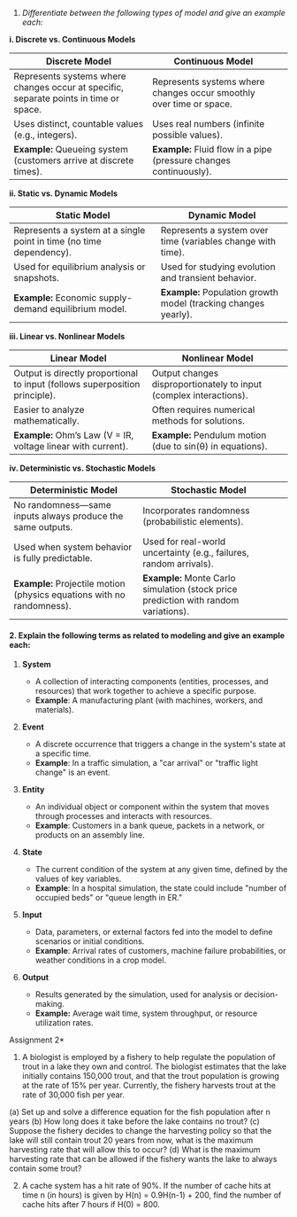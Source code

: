 
1. _Differentiate between the following types of model and give an example each:_

**i. Discrete vs. Continuous Models**  

| **Discrete Model**                                                                    | **Continuous Model**                                                |     |
| ------------------------------------------------------------------------------------- | ------------------------------------------------------------------- | --- |
| Represents systems where changes occur at specific, separate points in time or space. | Represents systems where changes occur smoothly over time or space. |     |
| Uses distinct, countable values (e.g., integers).                                     | Uses real numbers (infinite possible values).                       |     |
| **Example:** Queueing system (customers arrive at discrete times).                    | **Example:** Fluid flow in a pipe (pressure changes continuously).  |     |

**ii. Static vs. Dynamic Models**  

| **Static Model** | **Dynamic Model** |  
|------------------|-------------------|  
| Represents a system at a single point in time (no time dependency). | Represents a system over time (variables change with time). |  
| Used for equilibrium analysis or snapshots. | Used for studying evolution and transient behavior. |  
| **Example:** Economic supply-demand equilibrium model. | **Example:** Population growth model (tracking changes yearly). |  

**iii. Linear vs. Nonlinear Models**  

| **Linear Model** | **Nonlinear Model** |  
|------------------|--------------------|  
| Output is directly proportional to input (follows superposition principle). | Output changes disproportionately to input (complex interactions). |  
| Easier to analyze mathematically. | Often requires numerical methods for solutions. |  
| **Example:** Ohm’s Law (V = IR, voltage linear with current). | **Example:** Pendulum motion (due to sin(θ) in equations). |  

**iv. Deterministic vs. Stochastic Models**  

| **Deterministic Model**                                                | **Stochastic Model**                                                                 |     |
| ---------------------------------------------------------------------- | ------------------------------------------------------------------------------------ | --- |
| No randomness—same inputs always produce the same outputs.             | Incorporates randomness (probabilistic elements).                                    |     |
| Used when system behavior is fully predictable.                        | Used for real-world uncertainty (e.g., failures, random arrivals).                   |     |
| **Example:** Projectile motion (physics equations with no randomness). | **Example:** Monte Carlo simulation (stock price prediction with random variations). |     |

#### 2. Explain the following terms as related to modeling and give an example each:
1. **System**  
   - A collection of interacting components (entities, processes, and resources) that work together to achieve a specific purpose.  
   - **Example**: A manufacturing plant (with machines, workers, and materials).  

2. **Event**  
   - A discrete occurrence that triggers a change in the system's state at a specific time.  
   - **Example**: In a traffic simulation, a "car arrival" or "traffic light change" is an event.  

3. **Entity**  
   - An individual object or component within the system that moves through processes and interacts with resources.  
   - **Example**: Customers in a bank queue, packets in a network, or products on an assembly line.  

4. **State**  
   - The current condition of the system at any given time, defined by the values of key variables.  
   - **Example**: In a hospital simulation, the state could include "number of occupied beds" or "queue length in ER."  

5. **Input**  
   - Data, parameters, or external factors fed into the model to define scenarios or initial conditions.  
   - **Example**: Arrival rates of customers, machine failure probabilities, or weather conditions in a crop model.  

6. **Output**  
	- Results generated by the simulation, used for analysis or decision-making.  
	- **Example:** Average wait time, system throughput, or resource utilization rates.

Assignment 2*

1. A biologist is employed by a fishery to help regulate the population of trout in a lake they own and control. The biologist estimates that the lake initially contains 150,000 trout, and that the trout population is growing at the rate of 15% per year. Currently, the fishery harvests trout at the rate of 30,000 fish per year.

(a) Set up and solve a difference equation for the fish population after n years
(b) How long does it take before the lake contains no trout?
(c) Suppose the fishery decides to change the harvesting policy so that the lake will still contain trout 20 years from now, what is the maximum harvesting rate that will allow this to occur?
(d) What is the maximum harvesting rate that can be allowed if the fishery wants the lake to always contain some trout?

2. A cache system has a hit rate of 90%. If the number of cache hits at time n (in hours) is given by H(n) = 0.9H(n-1) + 200, find the number of cache hits after 7 hours if H(0) = 800.